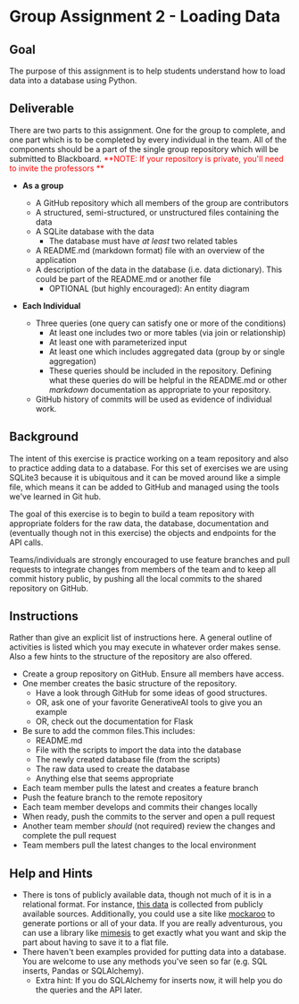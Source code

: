 # Group Assignment 2 - Loading Data

## Goal
The purpose of this assignment is to help students understand how to load data into a database using Python.

## Deliverable
There are two parts to this assignment.  One for the group to complete, and one part which is to be completed by every individual in the team.  All of the components should be a part of the single group repository which will be submitted to Blackboard.  <span style="color:red">**NOTE: If your repository is private, you'll need to invite the professors **</span> 

- **As a group**
  - A GitHub repository which all members of the group are contributors
  - A structured, semi-structured, or unstructured files containing the data  
  - A SQLite database with the data
    - The database must have _at least_ two related tables 
  - A README.md (markdown format) file with an overview of the application
  - A description of the data in the database (i.e. data dictionary). This could be part of the README.md or another file
    - OPTIONAL (but highly encouraged): An entity diagram
  
- **Each Individual**
  - Three queries (one query can satisfy one or more of the conditions)
    - At least one includes two or more tables (via join or relationship) 
    - At least one with parameterized input
    - At least one which includes aggregated data (group by or single aggregation)
    - These queries should be included in the repository.  Defining what these queries do will be helpful in the README.md or other *markdown* documentation as appropriate to your repository.
  - GitHub history of commits will be used as evidence of individual work.

## Background
The intent of this exercise is practice working on a team repository and also to practice adding data to a database.  For this set of exercises we are using SQLite3 because it is ubiquitous and it can be moved around like a simple file, which means it can be added to GitHub and managed using the tools we've learned in Git hub.

The goal of this exercise is to begin to build a team repository with appropriate folders for the raw data, the database, documentation and (eventually though not in this exercise) the objects and endpoints for the API calls.

Teams/individuals are strongly encouraged to use feature branches and pull requests to integrate changes from members of the team and to keep all commit history public, by pushing all the local commits to the shared repository on GitHub.  

## Instructions
Rather than give an explicit list of instructions here.  A general outline of activities is listed which you may execute in whatever order makes sense.  Also a few hints to the structure of the repository are also offered.

* Create a group repository on GitHub.  Ensure all members have access.
* One member creates the basic structure of the repository.  
  * Have a look through GitHub for some ideas of good structures.
  * OR, ask one of your favorite GenerativeAI tools to give you an example
  * OR, check out the documentation for Flask 
* Be sure to add the common files.This includes:
  * README.md
  * File with the scripts to import the data into the database
  * The newly created database file (from the scripts)
  * The raw data used to create the database
  * Anything else that seems appropriate
* Each team member pulls the latest and creates a feature branch
* Push the feature branch to the remote repository
* Each team member develops and commits their changes locally
* When ready, push the commits to the server and open a pull request
* Another team member *should* (not required) review the changes and complete the pull request
* Team members pull the latest changes to the local environment
            
## Help and Hints

* There is tons of publicly available data, though not much of it is in a relational format.  For instance, [this data](https://github.com/MLDERES/Py4Analytics/tree/main/book/data) is collected from publicly available sources.  Additionally, you could use a site like [mockaroo](https://mockaroo.com/) to generate portions or all of your data.  If you are really adventurous, you can use a library like [mimesis](https://mimesis.name/en/master/index.html) to get exactly what you want and skip the part about having to save it to a flat file.
* There haven't been examples provided for putting data into a database.  You are welcome to use any methods you've seen so far (e.g. SQL inserts, Pandas or SQLAlchemy).  
  * Extra hint:  If you do SQLAlchemy for inserts now, it will help you do the queries and the API later.